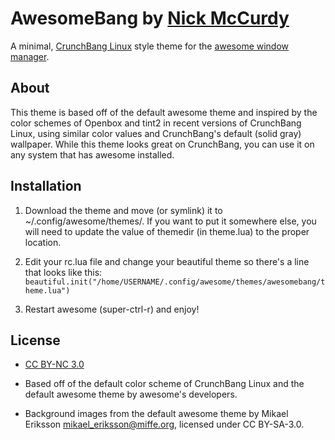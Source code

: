 # AwesomeBang by [Nick McCurdy](http://nicolasmccurdy.github.io)
A minimal, [CrunchBang Linux](http://crunchbanglinux.org/) style theme for the
[awesome window manager](http://awesome.naquadah.org/).

## About
This theme is based off of the default awesome theme and inspired by the color
schemes of Openbox and tint2 in recent versions of CrunchBang Linux, using
similar color values and CrunchBang's default (solid gray) wallpaper. While this
theme looks great on CrunchBang, you can use it on any system that has awesome
installed.

## Installation

1. Download the theme and move (or symlink) it to ~/.config/awesome/themes/.
If you want to put it somewhere else, you will need to update the value of
themedir (in theme.lua) to the proper location.

2. Edit your rc.lua file and change your beautiful theme so there's a line that
looks like this:
`beautiful.init("/home/USERNAME/.config/awesome/themes/awesomebang/theme.lua")`

3. Restart awesome (super-ctrl-r) and enjoy!

## License

- [CC BY-NC 3.0](http://creativecommons.org/licenses/by-nc/3.0/)

- Based off of the default color scheme of CrunchBang Linux and the default
awesome theme by awesome's developers.

- Background images from the default awesome theme by Mikael Eriksson
<mikael_eriksson@miffe.org>, licensed under CC BY-SA-3.0.

